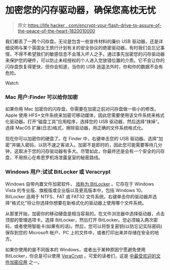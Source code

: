 # 加密您的闪存驱动器，确保您高枕无忧

> 原文:[https://life hacker . com/encrypt-your-flash-drive-to-assure-of-the-peace-of-the-heart-1820010000](https://lifehacker.com/encrypt-your-flash-drive-to-ensure-your-peace-of-mind-1820010000)

我们都丢了一两个闪存盘。无论是包含一些宣传材料的廉价 USB 驱动器，还是详细说明与某个英国女王旅行计划有关的安全协议的绝密驱动器，有时我们会忘记事情，不得不希望我们的敏感信息不会落入坏人之手。通过事先加密您的闪存驱动器来保护您的硬件，可以防止未经授权的个人进入您放错位置的介质。它不会让你的闪存盘恢复得更快，但你会知道，当你的 USB 逍遥法外时，你和你的数据不会有危险。

Watch

### **Mac 用户:Finder 可以给你加密**

如果你用 Mac 加密你的闪存盘，你需要在加密之前对闪存盘做一些小的修改。Apple 使用 HFS+文件系统来加密可移动媒体，因此您需要使用该文件系统来格式化驱动器。打开“磁盘工具”应用程序，选择您的 USB 驱动器，然后选择“抹掉”。选择 MacOS 扩展(日志)格式，擦除驱动器，用正确的文件系统格式化。

现在你可以加密你的硬盘了。在 Finder 中，右键单击您的 USB 驱动器。选择“加密”并输入密码，以防不速之客进入。加密不是即时的，因此您可能需要等待几分钟，这取决于您的闪存驱动器有多大。尽管如此，你最终还是会有一个安全的闪存盘，不用担心在希思罗机场泄露皇室的秘密路线。

### **Windows 用户:试试 BitLocker 或 Veracrypt**

Windows 自带内置文件加密软件， [戏称为 BitLocker](https://lifehacker.com/windows-encryption-showdown-veracrypt-vs-bitlocker-1777855025) 。它存在于 Windows Vista 的专业版、旗舰版或企业版以及更高版本中，包括 Windows 10。BitLocker 适用于 NTFS、FAT 或 FAT32 文件系统。右键单击你的驱动器并选择“格式化”将让你选择你想要在新格式化的驱动器上使用哪个文件系统。

从那里开始，加密你的移动硬盘是相当容易的。在文件浏览器中选择驱动器，点击顶部的管理选项卡。选择 BitLocker，然后打开 BitLocker。您必须输入两次密码，或者使用智能卡(如果有的话)。然后，您可以将恢复密钥(以防忘记实际密码)保存到您的 Microsoft 帐户、PC 上的文件中，或者打印出来并存储在安全的地方。

如果你使用的是不同版本的 Windows，或者出于某种原因宁愿避免使用 BitLocker，你总是可以使用 [VeraCrypt](https://www.veracrypt.fr/en/Home.html) 。可爱的读者们，这是 [中最受欢迎的文件加密应用](https://lifehacker.com/most-popular-file-encryption-tool-veracrypt-1685273934) 之一。